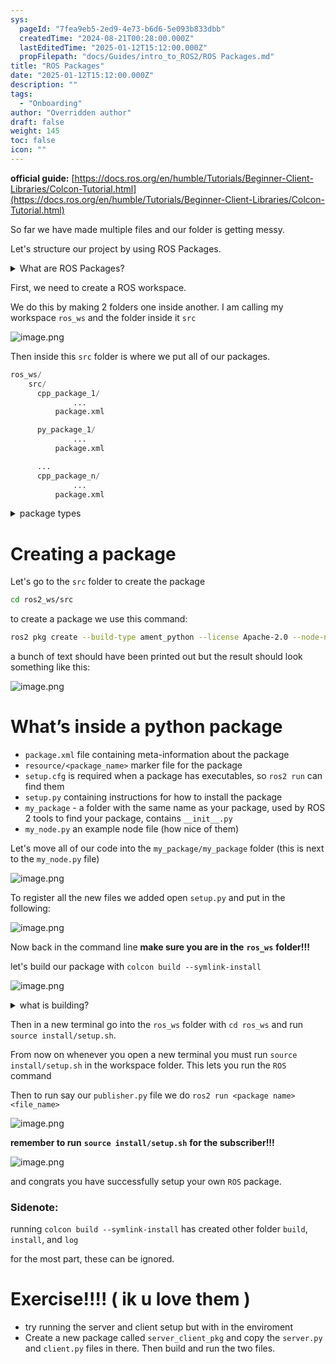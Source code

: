 ```yaml
---
sys:
  pageId: "7fea9eb5-2ed9-4e73-b6d6-5e093b833dbb"
  createdTime: "2024-08-21T00:28:00.000Z"
  lastEditedTime: "2025-01-12T15:12:00.000Z"
  propFilepath: "docs/Guides/intro_to_ROS2/ROS Packages.md"
title: "ROS Packages"
date: "2025-01-12T15:12:00.000Z"
description: ""
tags:
  - "Onboarding"
author: "Overridden author"
draft: false
weight: 145
toc: false
icon: ""
---
```


**official guide:** [https://docs.ros.org/en/humble/Tutorials/Beginner-Client-Libraries/Colcon-Tutorial.html](https://docs.ros.org/en/humble/Tutorials/Beginner-Client-Libraries/Colcon-Tutorial.html)

So far we have made multiple files and our folder is getting messy.

Let's structure our project by using ROS Packages.

<details>

<summary>What are ROS Packages?</summary>

ROS Packages are, as the name implies, packages of code that are highly sharable between ROS developers.

They consist of a folder, `package.xml` file, and source code

```python
      cpp_package_1/
		      ... imagine much code files here ..
          package.xml
```

</details>

First, we need to create a ROS workspace.

We do this by making 2 folders one inside another. I am calling my workspace `ros_ws` and the folder inside it `src`

![image.png](https://prod-files-secure.s3.us-west-2.amazonaws.com/d518164a-d88e-44d1-a4ee-3adb3bd8bce0/70706947-fd18-4537-a67b-e12946812d31/image.png?X-Amz-Algorithm=AWS4-HMAC-SHA256&X-Amz-Content-Sha256=UNSIGNED-PAYLOAD&X-Amz-Credential=ASIAZI2LB466Y4Q2NANU%2F20250407%2Fus-west-2%2Fs3%2Faws4_request&X-Amz-Date=20250407T170801Z&X-Amz-Expires=3600&X-Amz-Security-Token=IQoJb3JpZ2luX2VjEOn%2F%2F%2F%2F%2F%2F%2F%2F%2F%2FwEaCXVzLXdlc3QtMiJGMEQCIHUk4C2xusKEY1DJiX2Weiv4a3diBcOx9cFGgzwWvTHqAiAPzUvhkEnv9ERQvrlVAd5Wtz0p%2FZ%2B118bKbkFbtg2kqSr%2FAwhiEAAaDDYzNzQyMzE4MzgwNSIMj0kaDzBCCrz3jB1tKtwDn%2FbLEoIjtaXZt75HT2xmYPzH%2BaCt87%2BrnSetsMZnkTFQvTLMlPQus66aWxS2Gpf2o4I3YK8kh3DOYohCXfFAGR0XZEyu71i0DsZl81mtt6c6YGlj2r1VAsBB86wCV%2F92VF6L88efLNqez8E6KwCnmMz3v1jBjXmRDfwpN5ErKpkVp5pf3t9uD8dmXaAjVU4K1C3b2nmwOFHg0%2F%2Fqudpv%2FFRcv72fu9vgqi5tFwQg8XyvMfPqMEiF9PPPbDZmcd3TKGp0pa3vFQhG8rT9MgWcK%2F4auSvWO76assy5oUOld14H7jCy3Pd%2B9jgKtRVh0EYQKEQIRaFKhfxOTrB2AVqej1nBipGR9Sq1pItIAorxdau%2FKdHeIEXVVgM8vNtfi3knXmDoJ8v7%2Fw6%2Fyh4Unp7696Zrae9ZzBzB8iI5%2BKnkLIgHGg6mGrTX2Z7QCjvMfKdAXoMlHOBBt1WRjLeOTAbAFMYafrHOEvakLT1LJ3xPFazezhvMErca34ugwWc4n2WdGqxd%2FHVbX8h6X8sgO1dCN67CTtoGiu38WLooFgzX1qF1zlc3bYtiIvVIi6JeoToyTlXRrptmSJvd3ykgLcv1HYEOlrlQM9q5vxzTmx3TVz5kM%2F6gOPasohbeeCcw6YjQvwY6pgGT2%2BjkEgY8Qnf%2Br0wjdZHpKK0SUpnwJ3lCDaFNiLyNcbW0jtOVshSV9lkKUSw9eREdD2o0QvMEhRz9FRHQqEXoKmQwwo4HvrZRSH6sUOwvwv2ZZJFtCrEkS2dTq1EtBWyWQ%2FNkC85CycEwNYvGfDtqhF4HUrLmLg83XoXOb6bSoAc8uxAODhPqkZDrVhAJCPk%2FyXBhAb4Tk4YZsJtRhFEHklrW%2F6yh&X-Amz-Signature=d9ca5389b2c1ee7b624c5a9c3bb24a435760137aad28021cc516d2ca74a105a6&X-Amz-SignedHeaders=host&x-id=GetObject)

Then inside this `src` folder is where we put all of our packages.

```python
ros_ws/
    src/
      cpp_package_1/
		      ...
          package.xml

      py_package_1/
		      ...
          package.xml

      ...
      cpp_package_n/
		      ...
          package.xml

```

<details>

<summary>package types</summary>

packages can be either `C++` or python.

the intern file structure is different for each but for this guide we will stick to creating python packages

</details>

# Creating a package

Let's go to the `src` folder to create the package

```bash
cd ros2_ws/src
```

to create a package we use this command:

```bash
ros2 pkg create --build-type ament_python --license Apache-2.0 --node-name my_node my_package
```

a bunch of text should have been printed out but the result should look something like this:

![image.png](https://prod-files-secure.s3.us-west-2.amazonaws.com/d518164a-d88e-44d1-a4ee-3adb3bd8bce0/e6cf1e3f-8512-4a3e-b131-079f800bf3e8/image.png?X-Amz-Algorithm=AWS4-HMAC-SHA256&X-Amz-Content-Sha256=UNSIGNED-PAYLOAD&X-Amz-Credential=ASIAZI2LB466Y4Q2NANU%2F20250407%2Fus-west-2%2Fs3%2Faws4_request&X-Amz-Date=20250407T170801Z&X-Amz-Expires=3600&X-Amz-Security-Token=IQoJb3JpZ2luX2VjEOn%2F%2F%2F%2F%2F%2F%2F%2F%2F%2FwEaCXVzLXdlc3QtMiJGMEQCIHUk4C2xusKEY1DJiX2Weiv4a3diBcOx9cFGgzwWvTHqAiAPzUvhkEnv9ERQvrlVAd5Wtz0p%2FZ%2B118bKbkFbtg2kqSr%2FAwhiEAAaDDYzNzQyMzE4MzgwNSIMj0kaDzBCCrz3jB1tKtwDn%2FbLEoIjtaXZt75HT2xmYPzH%2BaCt87%2BrnSetsMZnkTFQvTLMlPQus66aWxS2Gpf2o4I3YK8kh3DOYohCXfFAGR0XZEyu71i0DsZl81mtt6c6YGlj2r1VAsBB86wCV%2F92VF6L88efLNqez8E6KwCnmMz3v1jBjXmRDfwpN5ErKpkVp5pf3t9uD8dmXaAjVU4K1C3b2nmwOFHg0%2F%2Fqudpv%2FFRcv72fu9vgqi5tFwQg8XyvMfPqMEiF9PPPbDZmcd3TKGp0pa3vFQhG8rT9MgWcK%2F4auSvWO76assy5oUOld14H7jCy3Pd%2B9jgKtRVh0EYQKEQIRaFKhfxOTrB2AVqej1nBipGR9Sq1pItIAorxdau%2FKdHeIEXVVgM8vNtfi3knXmDoJ8v7%2Fw6%2Fyh4Unp7696Zrae9ZzBzB8iI5%2BKnkLIgHGg6mGrTX2Z7QCjvMfKdAXoMlHOBBt1WRjLeOTAbAFMYafrHOEvakLT1LJ3xPFazezhvMErca34ugwWc4n2WdGqxd%2FHVbX8h6X8sgO1dCN67CTtoGiu38WLooFgzX1qF1zlc3bYtiIvVIi6JeoToyTlXRrptmSJvd3ykgLcv1HYEOlrlQM9q5vxzTmx3TVz5kM%2F6gOPasohbeeCcw6YjQvwY6pgGT2%2BjkEgY8Qnf%2Br0wjdZHpKK0SUpnwJ3lCDaFNiLyNcbW0jtOVshSV9lkKUSw9eREdD2o0QvMEhRz9FRHQqEXoKmQwwo4HvrZRSH6sUOwvwv2ZZJFtCrEkS2dTq1EtBWyWQ%2FNkC85CycEwNYvGfDtqhF4HUrLmLg83XoXOb6bSoAc8uxAODhPqkZDrVhAJCPk%2FyXBhAb4Tk4YZsJtRhFEHklrW%2F6yh&X-Amz-Signature=e6c594dffa08d23e9dfadefb1eb5c7e78e8c75c57cb612e337637c8ba14b580a&X-Amz-SignedHeaders=host&x-id=GetObject)

# What’s inside a python package

- `package.xml` file containing meta-information about the package
- `resource/<package_name>` marker file for the package
- `setup.cfg` is required when a package has executables, so `ros2 run` can find them
- `setup.py` containing instructions for how to install the package
- `my_package` - a folder with the same name as your package, used by ROS 2 tools to find your package, contains `__init__.py`
- `my_node.py` an example node file (how nice of them)

Let's move all of our code into the `my_package/my_package` folder (this is next to the `my_node.py` file)

![image.png](https://prod-files-secure.s3.us-west-2.amazonaws.com/d518164a-d88e-44d1-a4ee-3adb3bd8bce0/9ce58f11-0da9-4d3e-b86d-506a9685d378/image.png?X-Amz-Algorithm=AWS4-HMAC-SHA256&X-Amz-Content-Sha256=UNSIGNED-PAYLOAD&X-Amz-Credential=ASIAZI2LB466Y4Q2NANU%2F20250407%2Fus-west-2%2Fs3%2Faws4_request&X-Amz-Date=20250407T170801Z&X-Amz-Expires=3600&X-Amz-Security-Token=IQoJb3JpZ2luX2VjEOn%2F%2F%2F%2F%2F%2F%2F%2F%2F%2FwEaCXVzLXdlc3QtMiJGMEQCIHUk4C2xusKEY1DJiX2Weiv4a3diBcOx9cFGgzwWvTHqAiAPzUvhkEnv9ERQvrlVAd5Wtz0p%2FZ%2B118bKbkFbtg2kqSr%2FAwhiEAAaDDYzNzQyMzE4MzgwNSIMj0kaDzBCCrz3jB1tKtwDn%2FbLEoIjtaXZt75HT2xmYPzH%2BaCt87%2BrnSetsMZnkTFQvTLMlPQus66aWxS2Gpf2o4I3YK8kh3DOYohCXfFAGR0XZEyu71i0DsZl81mtt6c6YGlj2r1VAsBB86wCV%2F92VF6L88efLNqez8E6KwCnmMz3v1jBjXmRDfwpN5ErKpkVp5pf3t9uD8dmXaAjVU4K1C3b2nmwOFHg0%2F%2Fqudpv%2FFRcv72fu9vgqi5tFwQg8XyvMfPqMEiF9PPPbDZmcd3TKGp0pa3vFQhG8rT9MgWcK%2F4auSvWO76assy5oUOld14H7jCy3Pd%2B9jgKtRVh0EYQKEQIRaFKhfxOTrB2AVqej1nBipGR9Sq1pItIAorxdau%2FKdHeIEXVVgM8vNtfi3knXmDoJ8v7%2Fw6%2Fyh4Unp7696Zrae9ZzBzB8iI5%2BKnkLIgHGg6mGrTX2Z7QCjvMfKdAXoMlHOBBt1WRjLeOTAbAFMYafrHOEvakLT1LJ3xPFazezhvMErca34ugwWc4n2WdGqxd%2FHVbX8h6X8sgO1dCN67CTtoGiu38WLooFgzX1qF1zlc3bYtiIvVIi6JeoToyTlXRrptmSJvd3ykgLcv1HYEOlrlQM9q5vxzTmx3TVz5kM%2F6gOPasohbeeCcw6YjQvwY6pgGT2%2BjkEgY8Qnf%2Br0wjdZHpKK0SUpnwJ3lCDaFNiLyNcbW0jtOVshSV9lkKUSw9eREdD2o0QvMEhRz9FRHQqEXoKmQwwo4HvrZRSH6sUOwvwv2ZZJFtCrEkS2dTq1EtBWyWQ%2FNkC85CycEwNYvGfDtqhF4HUrLmLg83XoXOb6bSoAc8uxAODhPqkZDrVhAJCPk%2FyXBhAb4Tk4YZsJtRhFEHklrW%2F6yh&X-Amz-Signature=46c576a9a23576ae6d5fe7fb770e164b440b05d5f017f8b837df528d0fb219c5&X-Amz-SignedHeaders=host&x-id=GetObject)

To register all the new files we added open `setup.py` and put in the following:

![image.png](https://prod-files-secure.s3.us-west-2.amazonaws.com/d518164a-d88e-44d1-a4ee-3adb3bd8bce0/1cd7c262-4cae-4496-9d75-c178537d24a2/image.png?X-Amz-Algorithm=AWS4-HMAC-SHA256&X-Amz-Content-Sha256=UNSIGNED-PAYLOAD&X-Amz-Credential=ASIAZI2LB466Y4Q2NANU%2F20250407%2Fus-west-2%2Fs3%2Faws4_request&X-Amz-Date=20250407T170801Z&X-Amz-Expires=3600&X-Amz-Security-Token=IQoJb3JpZ2luX2VjEOn%2F%2F%2F%2F%2F%2F%2F%2F%2F%2FwEaCXVzLXdlc3QtMiJGMEQCIHUk4C2xusKEY1DJiX2Weiv4a3diBcOx9cFGgzwWvTHqAiAPzUvhkEnv9ERQvrlVAd5Wtz0p%2FZ%2B118bKbkFbtg2kqSr%2FAwhiEAAaDDYzNzQyMzE4MzgwNSIMj0kaDzBCCrz3jB1tKtwDn%2FbLEoIjtaXZt75HT2xmYPzH%2BaCt87%2BrnSetsMZnkTFQvTLMlPQus66aWxS2Gpf2o4I3YK8kh3DOYohCXfFAGR0XZEyu71i0DsZl81mtt6c6YGlj2r1VAsBB86wCV%2F92VF6L88efLNqez8E6KwCnmMz3v1jBjXmRDfwpN5ErKpkVp5pf3t9uD8dmXaAjVU4K1C3b2nmwOFHg0%2F%2Fqudpv%2FFRcv72fu9vgqi5tFwQg8XyvMfPqMEiF9PPPbDZmcd3TKGp0pa3vFQhG8rT9MgWcK%2F4auSvWO76assy5oUOld14H7jCy3Pd%2B9jgKtRVh0EYQKEQIRaFKhfxOTrB2AVqej1nBipGR9Sq1pItIAorxdau%2FKdHeIEXVVgM8vNtfi3knXmDoJ8v7%2Fw6%2Fyh4Unp7696Zrae9ZzBzB8iI5%2BKnkLIgHGg6mGrTX2Z7QCjvMfKdAXoMlHOBBt1WRjLeOTAbAFMYafrHOEvakLT1LJ3xPFazezhvMErca34ugwWc4n2WdGqxd%2FHVbX8h6X8sgO1dCN67CTtoGiu38WLooFgzX1qF1zlc3bYtiIvVIi6JeoToyTlXRrptmSJvd3ykgLcv1HYEOlrlQM9q5vxzTmx3TVz5kM%2F6gOPasohbeeCcw6YjQvwY6pgGT2%2BjkEgY8Qnf%2Br0wjdZHpKK0SUpnwJ3lCDaFNiLyNcbW0jtOVshSV9lkKUSw9eREdD2o0QvMEhRz9FRHQqEXoKmQwwo4HvrZRSH6sUOwvwv2ZZJFtCrEkS2dTq1EtBWyWQ%2FNkC85CycEwNYvGfDtqhF4HUrLmLg83XoXOb6bSoAc8uxAODhPqkZDrVhAJCPk%2FyXBhAb4Tk4YZsJtRhFEHklrW%2F6yh&X-Amz-Signature=64f6b8bd7d63aca90bbeaa23cf6e6868ba026b75f75b52d1b341c4886bad21a4&X-Amz-SignedHeaders=host&x-id=GetObject)

Now back in the command line **make sure you are in the** **`ros_ws`** **folder!!!**

let's build our package with `colcon build --symlink-install`

![image.png](https://prod-files-secure.s3.us-west-2.amazonaws.com/d518164a-d88e-44d1-a4ee-3adb3bd8bce0/2f2a0d27-b173-48fd-b189-5f5c0ce65619/image.png?X-Amz-Algorithm=AWS4-HMAC-SHA256&X-Amz-Content-Sha256=UNSIGNED-PAYLOAD&X-Amz-Credential=ASIAZI2LB466Y4Q2NANU%2F20250407%2Fus-west-2%2Fs3%2Faws4_request&X-Amz-Date=20250407T170801Z&X-Amz-Expires=3600&X-Amz-Security-Token=IQoJb3JpZ2luX2VjEOn%2F%2F%2F%2F%2F%2F%2F%2F%2F%2FwEaCXVzLXdlc3QtMiJGMEQCIHUk4C2xusKEY1DJiX2Weiv4a3diBcOx9cFGgzwWvTHqAiAPzUvhkEnv9ERQvrlVAd5Wtz0p%2FZ%2B118bKbkFbtg2kqSr%2FAwhiEAAaDDYzNzQyMzE4MzgwNSIMj0kaDzBCCrz3jB1tKtwDn%2FbLEoIjtaXZt75HT2xmYPzH%2BaCt87%2BrnSetsMZnkTFQvTLMlPQus66aWxS2Gpf2o4I3YK8kh3DOYohCXfFAGR0XZEyu71i0DsZl81mtt6c6YGlj2r1VAsBB86wCV%2F92VF6L88efLNqez8E6KwCnmMz3v1jBjXmRDfwpN5ErKpkVp5pf3t9uD8dmXaAjVU4K1C3b2nmwOFHg0%2F%2Fqudpv%2FFRcv72fu9vgqi5tFwQg8XyvMfPqMEiF9PPPbDZmcd3TKGp0pa3vFQhG8rT9MgWcK%2F4auSvWO76assy5oUOld14H7jCy3Pd%2B9jgKtRVh0EYQKEQIRaFKhfxOTrB2AVqej1nBipGR9Sq1pItIAorxdau%2FKdHeIEXVVgM8vNtfi3knXmDoJ8v7%2Fw6%2Fyh4Unp7696Zrae9ZzBzB8iI5%2BKnkLIgHGg6mGrTX2Z7QCjvMfKdAXoMlHOBBt1WRjLeOTAbAFMYafrHOEvakLT1LJ3xPFazezhvMErca34ugwWc4n2WdGqxd%2FHVbX8h6X8sgO1dCN67CTtoGiu38WLooFgzX1qF1zlc3bYtiIvVIi6JeoToyTlXRrptmSJvd3ykgLcv1HYEOlrlQM9q5vxzTmx3TVz5kM%2F6gOPasohbeeCcw6YjQvwY6pgGT2%2BjkEgY8Qnf%2Br0wjdZHpKK0SUpnwJ3lCDaFNiLyNcbW0jtOVshSV9lkKUSw9eREdD2o0QvMEhRz9FRHQqEXoKmQwwo4HvrZRSH6sUOwvwv2ZZJFtCrEkS2dTq1EtBWyWQ%2FNkC85CycEwNYvGfDtqhF4HUrLmLg83XoXOb6bSoAc8uxAODhPqkZDrVhAJCPk%2FyXBhAb4Tk4YZsJtRhFEHklrW%2F6yh&X-Amz-Signature=16aca36b737299f000801e785b190a611007f47d3a585cf114e329fd3f8288e0&X-Amz-SignedHeaders=host&x-id=GetObject)

<details>

<summary>what is building?</summary>

if you are a CS major at Rose-Hulman you will learn the answer to this in CSSE132

but TLDR; is it combines all the code files into one program that can be run easily 

</details>

Then in a new terminal go into the `ros_ws` folder with `cd ros_ws` and run `source install/setup.sh`. 

From now on whenever you open a new terminal you must run `source install/setup.sh` in the workspace folder. This lets you run the `ROS` command

Then to run say our `publisher.py` file we do `ros2 run <package name> <file_name>`

![image.png](https://prod-files-secure.s3.us-west-2.amazonaws.com/d518164a-d88e-44d1-a4ee-3adb3bd8bce0/4f4b1219-3a44-4632-aa0a-ce3471699f59/image.png?X-Amz-Algorithm=AWS4-HMAC-SHA256&X-Amz-Content-Sha256=UNSIGNED-PAYLOAD&X-Amz-Credential=ASIAZI2LB466Y4Q2NANU%2F20250407%2Fus-west-2%2Fs3%2Faws4_request&X-Amz-Date=20250407T170801Z&X-Amz-Expires=3600&X-Amz-Security-Token=IQoJb3JpZ2luX2VjEOn%2F%2F%2F%2F%2F%2F%2F%2F%2F%2FwEaCXVzLXdlc3QtMiJGMEQCIHUk4C2xusKEY1DJiX2Weiv4a3diBcOx9cFGgzwWvTHqAiAPzUvhkEnv9ERQvrlVAd5Wtz0p%2FZ%2B118bKbkFbtg2kqSr%2FAwhiEAAaDDYzNzQyMzE4MzgwNSIMj0kaDzBCCrz3jB1tKtwDn%2FbLEoIjtaXZt75HT2xmYPzH%2BaCt87%2BrnSetsMZnkTFQvTLMlPQus66aWxS2Gpf2o4I3YK8kh3DOYohCXfFAGR0XZEyu71i0DsZl81mtt6c6YGlj2r1VAsBB86wCV%2F92VF6L88efLNqez8E6KwCnmMz3v1jBjXmRDfwpN5ErKpkVp5pf3t9uD8dmXaAjVU4K1C3b2nmwOFHg0%2F%2Fqudpv%2FFRcv72fu9vgqi5tFwQg8XyvMfPqMEiF9PPPbDZmcd3TKGp0pa3vFQhG8rT9MgWcK%2F4auSvWO76assy5oUOld14H7jCy3Pd%2B9jgKtRVh0EYQKEQIRaFKhfxOTrB2AVqej1nBipGR9Sq1pItIAorxdau%2FKdHeIEXVVgM8vNtfi3knXmDoJ8v7%2Fw6%2Fyh4Unp7696Zrae9ZzBzB8iI5%2BKnkLIgHGg6mGrTX2Z7QCjvMfKdAXoMlHOBBt1WRjLeOTAbAFMYafrHOEvakLT1LJ3xPFazezhvMErca34ugwWc4n2WdGqxd%2FHVbX8h6X8sgO1dCN67CTtoGiu38WLooFgzX1qF1zlc3bYtiIvVIi6JeoToyTlXRrptmSJvd3ykgLcv1HYEOlrlQM9q5vxzTmx3TVz5kM%2F6gOPasohbeeCcw6YjQvwY6pgGT2%2BjkEgY8Qnf%2Br0wjdZHpKK0SUpnwJ3lCDaFNiLyNcbW0jtOVshSV9lkKUSw9eREdD2o0QvMEhRz9FRHQqEXoKmQwwo4HvrZRSH6sUOwvwv2ZZJFtCrEkS2dTq1EtBWyWQ%2FNkC85CycEwNYvGfDtqhF4HUrLmLg83XoXOb6bSoAc8uxAODhPqkZDrVhAJCPk%2FyXBhAb4Tk4YZsJtRhFEHklrW%2F6yh&X-Amz-Signature=0ed7529631aaa905734b3990f4789e2651668633a21644f654f1248e40da7242&X-Amz-SignedHeaders=host&x-id=GetObject)

**remember to run** **`source install/setup.sh`** **for the subscriber!!!**

![image.png](https://prod-files-secure.s3.us-west-2.amazonaws.com/d518164a-d88e-44d1-a4ee-3adb3bd8bce0/02121119-dad4-49ec-8356-c956108b4243/image.png?X-Amz-Algorithm=AWS4-HMAC-SHA256&X-Amz-Content-Sha256=UNSIGNED-PAYLOAD&X-Amz-Credential=ASIAZI2LB466Y4Q2NANU%2F20250407%2Fus-west-2%2Fs3%2Faws4_request&X-Amz-Date=20250407T170802Z&X-Amz-Expires=3600&X-Amz-Security-Token=IQoJb3JpZ2luX2VjEOn%2F%2F%2F%2F%2F%2F%2F%2F%2F%2FwEaCXVzLXdlc3QtMiJGMEQCIHUk4C2xusKEY1DJiX2Weiv4a3diBcOx9cFGgzwWvTHqAiAPzUvhkEnv9ERQvrlVAd5Wtz0p%2FZ%2B118bKbkFbtg2kqSr%2FAwhiEAAaDDYzNzQyMzE4MzgwNSIMj0kaDzBCCrz3jB1tKtwDn%2FbLEoIjtaXZt75HT2xmYPzH%2BaCt87%2BrnSetsMZnkTFQvTLMlPQus66aWxS2Gpf2o4I3YK8kh3DOYohCXfFAGR0XZEyu71i0DsZl81mtt6c6YGlj2r1VAsBB86wCV%2F92VF6L88efLNqez8E6KwCnmMz3v1jBjXmRDfwpN5ErKpkVp5pf3t9uD8dmXaAjVU4K1C3b2nmwOFHg0%2F%2Fqudpv%2FFRcv72fu9vgqi5tFwQg8XyvMfPqMEiF9PPPbDZmcd3TKGp0pa3vFQhG8rT9MgWcK%2F4auSvWO76assy5oUOld14H7jCy3Pd%2B9jgKtRVh0EYQKEQIRaFKhfxOTrB2AVqej1nBipGR9Sq1pItIAorxdau%2FKdHeIEXVVgM8vNtfi3knXmDoJ8v7%2Fw6%2Fyh4Unp7696Zrae9ZzBzB8iI5%2BKnkLIgHGg6mGrTX2Z7QCjvMfKdAXoMlHOBBt1WRjLeOTAbAFMYafrHOEvakLT1LJ3xPFazezhvMErca34ugwWc4n2WdGqxd%2FHVbX8h6X8sgO1dCN67CTtoGiu38WLooFgzX1qF1zlc3bYtiIvVIi6JeoToyTlXRrptmSJvd3ykgLcv1HYEOlrlQM9q5vxzTmx3TVz5kM%2F6gOPasohbeeCcw6YjQvwY6pgGT2%2BjkEgY8Qnf%2Br0wjdZHpKK0SUpnwJ3lCDaFNiLyNcbW0jtOVshSV9lkKUSw9eREdD2o0QvMEhRz9FRHQqEXoKmQwwo4HvrZRSH6sUOwvwv2ZZJFtCrEkS2dTq1EtBWyWQ%2FNkC85CycEwNYvGfDtqhF4HUrLmLg83XoXOb6bSoAc8uxAODhPqkZDrVhAJCPk%2FyXBhAb4Tk4YZsJtRhFEHklrW%2F6yh&X-Amz-Signature=fa8a92807ee34ab1868bd18647e8dc4a6f02ed2f5bfeb17098159e9bd5679a9a&X-Amz-SignedHeaders=host&x-id=GetObject)

and congrats you have successfully setup your own `ROS` package.

### Sidenote:

running `colcon build --symlink-install` has created other folder `build`, `install`, and `log`

for the most part, these can be ignored.

# Exercise!!!! ( ik u love them )

- try running the server and client setup but with in the enviroment
- Create a new package called `server_client_pkg` and copy the `server.py` and `client.py` files in there. Then build and run the two files.

